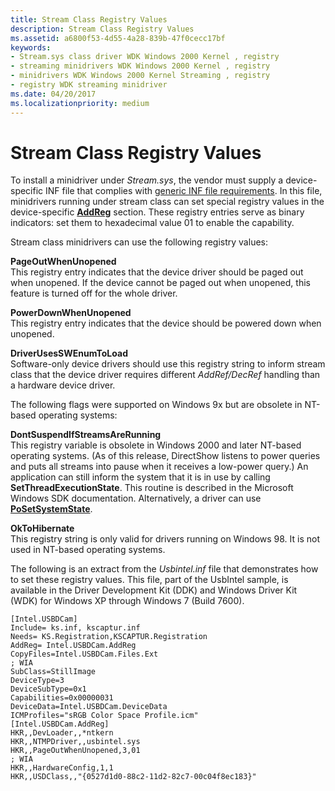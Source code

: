 ```yaml
---
title: Stream Class Registry Values
description: Stream Class Registry Values
ms.assetid: a6800f53-4d55-4a28-839b-47f0cecc17bf
keywords:
- Stream.sys class driver WDK Windows 2000 Kernel , registry
- streaming minidrivers WDK Windows 2000 Kernel , registry
- minidrivers WDK Windows 2000 Kernel Streaming , registry
- registry WDK streaming minidriver
ms.date: 04/20/2017
ms.localizationpriority: medium
---
```


# Stream Class Registry Values





To install a minidriver under *Stream.sys*, the vendor must supply a device-specific INF file that complies with [generic INF file requirements](https://docs.microsoft.com/windows-hardware/drivers/install/inf-file-sections-and-directives). In this file, minidrivers running under stream class can set special registry values in the device-specific [**AddReg**](https://docs.microsoft.com/windows-hardware/drivers/install/inf-addreg-directive) section. These registry entries serve as binary indicators: set them to hexadecimal value 01 to enable the capability.

Stream class minidrivers can use the following registry values:

<a href="" id="pageoutwhenunopened"></a>**PageOutWhenUnopened**  
This registry entry indicates that the device driver should be paged out when unopened. If the device cannot be paged out when unopened, this feature is turned off for the whole driver.

<a href="" id="powerdownwhenunopened"></a>**PowerDownWhenUnopened**  
This registry entry indicates that the device should be powered down when unopened.

<a href="" id="driverusesswenumtoload"></a>**DriverUsesSWEnumToLoad**  
Software-only device drivers should use this registry string to inform stream class that the device driver requires different *AddRef/DecRef* handling than a hardware device driver.

The following flags were supported on Windows 9x but are obsolete in NT-based operating systems:

<a href="" id="dontsuspendifstreamsarerunning"></a>**DontSuspendIfStreamsAreRunning**  
This registry variable is obsolete in Windows 2000 and later NT-based operating systems. (As of this release, DirectShow listens to power queries and puts all streams into pause when it receives a low-power query.) An application can still inform the system that it is in use by calling **SetThreadExecutionState**. This routine is described in the Microsoft Windows SDK documentation. Alternatively, a driver can use [**PoSetSystemState**](https://docs.microsoft.com/windows-hardware/drivers/ddi/content/wdm/nf-wdm-posetsystemstate).

<a href="" id="oktohibernate"></a>**OkToHibernate**  
This registry string is only valid for drivers running on Windows 98. It is not used in NT-based operating systems.

The following is an extract from the *Usbintel.inf* file that demonstrates how to set these registry values. This file, part of the UsbIntel sample, is available in the Driver Development Kit (DDK) and Windows Driver Kit (WDK) for Windows XP through Windows 7 (Build 7600).

```INF
[Intel.USBDCam]
Include= ks.inf, kscaptur.inf
Needs= KS.Registration,KSCAPTUR.Registration
AddReg= Intel.USBDCam.AddReg
CopyFiles=Intel.USBDCam.Files.Ext
; WIA
SubClass=StillImage
DeviceType=3
DeviceSubType=0x1
Capabilities=0x00000031
DeviceData=Intel.USBDCam.DeviceData
ICMProfiles="sRGB Color Space Profile.icm"
[Intel.USBDCam.AddReg]
HKR,,DevLoader,,*ntkern
HKR,,NTMPDriver,,usbintel.sys
HKR,,PageOutWhenUnopened,3,01
; WIA
HKR,,HardwareConfig,1,1
HKR,,USDClass,,"{0527d1d0-88c2-11d2-82c7-00c04f8ec183}"
```

 

 




